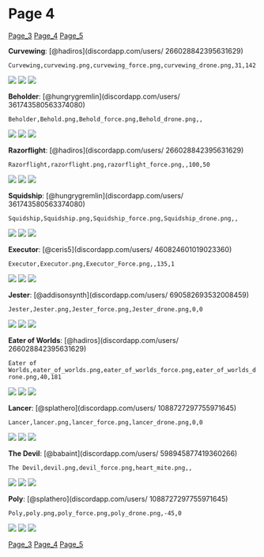 # Page 4
[Page_3](./Page_3.md)
[Page_4](./Page_4.md)
[Page_5](./Page_5.md)

**Curvewing**: [@hadiros](discordapp.com/users/ 266028842395631629)

`Curvewing,curvewing.png,curvewing_force.png,curvewing_drone.png,31,142`

![](https://github.com/areon546/NovaDriftCustomSkinRepository/raw/main/custom_skins/curvewing.png)
![](https://github.com/areon546/NovaDriftCustomSkinRepository/raw/main/custom_skins/curvewing_force.png)
![](https://github.com/areon546/NovaDriftCustomSkinRepository/raw/main/custom_skins/curvewing_drone.png)


**Beholder**: [@hungrygremlin](discordapp.com/users/ 361743580563374080)

`Beholder,Behold.png,Behold_force.png,Behold_drone.png,,`

![](https://github.com/areon546/NovaDriftCustomSkinRepository/raw/main/custom_skins/Behold.png)
![](https://github.com/areon546/NovaDriftCustomSkinRepository/raw/main/custom_skins/Behold_force.png)
![](https://github.com/areon546/NovaDriftCustomSkinRepository/raw/main/custom_skins/Behold_drone.png)


**Razorflight**: [@hadiros](discordapp.com/users/ 266028842395631629)

`Razorflight,razorflight.png,razorflight_force.png,,100,50`

![](https://github.com/areon546/NovaDriftCustomSkinRepository/raw/main/custom_skins/razorflight.png)
![](https://github.com/areon546/NovaDriftCustomSkinRepository/raw/main/custom_skins/razorflight_force.png)
![](https://github.com/areon546/NovaDriftCustomSkinRepository/raw/main/custom_skins/)


**Squidship**: [@hungrygremlin](discordapp.com/users/ 361743580563374080)

`Squidship,Squidship.png,Squidship_force.png,Squidship_drone.png,,`

![](https://github.com/areon546/NovaDriftCustomSkinRepository/raw/main/custom_skins/Squidship.png)
![](https://github.com/areon546/NovaDriftCustomSkinRepository/raw/main/custom_skins/Squidship_force.png)
![](https://github.com/areon546/NovaDriftCustomSkinRepository/raw/main/custom_skins/Squidship_drone.png)


**Executor**: [@ceris5](discordapp.com/users/ 460824601019023360)

`Executor,Executor.png,Executor_Force.png,,135,1`

![](https://github.com/areon546/NovaDriftCustomSkinRepository/raw/main/custom_skins/Executor.png)
![](https://github.com/areon546/NovaDriftCustomSkinRepository/raw/main/custom_skins/Executor_Force.png)
![](https://github.com/areon546/NovaDriftCustomSkinRepository/raw/main/custom_skins/)


**Jester**: [@addisonsynth](discordapp.com/users/ 690582693532008459)

`Jester,Jester.png,Jester_force.png,Jester_drone.png,0,0`

![](https://github.com/areon546/NovaDriftCustomSkinRepository/raw/main/custom_skins/Jester.png)
![](https://github.com/areon546/NovaDriftCustomSkinRepository/raw/main/custom_skins/Jester_force.png)
![](https://github.com/areon546/NovaDriftCustomSkinRepository/raw/main/custom_skins/Jester_drone.png)


**Eater of Worlds**: [@hadiros](discordapp.com/users/ 266028842395631629)

`Eater of Worlds,eater_of_worlds.png,eater_of_worlds_force.png,eater_of_worlds_drone.png,40,181`

![](https://github.com/areon546/NovaDriftCustomSkinRepository/raw/main/custom_skins/eater_of_worlds.png)
![](https://github.com/areon546/NovaDriftCustomSkinRepository/raw/main/custom_skins/eater_of_worlds_force.png)
![](https://github.com/areon546/NovaDriftCustomSkinRepository/raw/main/custom_skins/eater_of_worlds_drone.png)


**Lancer**: [@splathero](discordapp.com/users/ 1088727297755971645)

`Lancer,lancer.png,lancer_force.png,lancer_drone.png,0,0`

![](https://github.com/areon546/NovaDriftCustomSkinRepository/raw/main/custom_skins/lancer.png)
![](https://github.com/areon546/NovaDriftCustomSkinRepository/raw/main/custom_skins/lancer_force.png)
![](https://github.com/areon546/NovaDriftCustomSkinRepository/raw/main/custom_skins/lancer_drone.png)


**The Devil**: [@babaint](discordapp.com/users/ 598945877419360266)

`The Devil,devil.png,devil_force.png,heart_mite.png,,`

![](https://github.com/areon546/NovaDriftCustomSkinRepository/raw/main/custom_skins/devil.png)
![](https://github.com/areon546/NovaDriftCustomSkinRepository/raw/main/custom_skins/devil_force.png)
![](https://github.com/areon546/NovaDriftCustomSkinRepository/raw/main/custom_skins/heart_mite.png)


**Poly**: [@splathero](discordapp.com/users/ 1088727297755971645)

`Poly,poly.png,poly_force.png,poly_drone.png,-45,0`

![](https://github.com/areon546/NovaDriftCustomSkinRepository/raw/main/custom_skins/poly.png)
![](https://github.com/areon546/NovaDriftCustomSkinRepository/raw/main/custom_skins/poly_force.png)
![](https://github.com/areon546/NovaDriftCustomSkinRepository/raw/main/custom_skins/poly_drone.png)

[Page_3](./Page_3.md)
[Page_4](./Page_4.md)
[Page_5](./Page_5.md)
